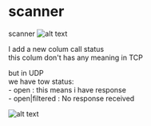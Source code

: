 # scanner
scanner
![alt text](https://raw.githubusercontent.com/0xf1f1/second/master/img/Screenshot%20from%202019-02-25%2010-56-00.png)



I add a new colum call status <br />
this colum don't has any meaning in TCP<br />

but in UDP<br />
  we have tow status:<br />
      - open : this means i have response<br />
      - open|filtered : No response received<br />
  
  
  ![alt text](https://raw.githubusercontent.com/0xf1f1/second/master/img/status.png)
